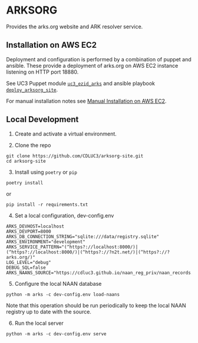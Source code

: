# ARKSORG

Provides the arks.org website and ARK resolver service.

## Installation on AWS EC2

Deployment and configuration is performed by a combination of puppet and ansible.
These provide a deployment of arks.org on AWS EC2 instance listening on HTTP port 18880.

See UC3 Puppet module [`uc3_ezid_arks`](https://github.com/CDLUC3/uc3-ops-puppet-modules/tree/main/modules/uc3_ezid_arks) and ansible playbook [`deploy_arksorg_site`](./ansible/README.md).

For manual installation notes see [Manual Installation on AWS EC2](./ansible/notes/original_manual_deployment_notes.md).

## Local Development

1. Create and activate a virtual environment.

2. Clone the repo
```
git clone https://github.com/CDLUC3/arksorg-site.git
cd arksorg-site
```
3. Install using `poetry` or `pip`

```
poetry install
```
or
```
pip install -r requirements.txt
```

4. Set a local configuration, dev-config.env

```
ARKS_DEVHOST=localhost
ARKS_DEVPORT=8000
ARKS_DB_CONNECTION_STRING="sqlite:///data/registry.sqlite"
ARKS_ENVIRONMENT="development"
ARKS_SERVICE_PATTERN="(^https?://localhost:8000/)|(^https?://localhost:8000/)|(^https?://?n2t.net/)|(^https?://?arks.org/)"
LOG_LEVEL="debug"
DEBUG_SQL=false
ARKS_NAANS_SOURCE="https://cdluc3.github.io/naan_reg_priv/naan_records.json"
```

5. Configure the local NAAN database

```
python -m arks -c dev-config.env load-naans
```

Note that this operation should be run periodically to keep the local NAAN registry up to date with the source.


6. Run the local server

```
python -m arks -c dev-config.env serve
```
